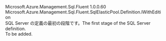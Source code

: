 <Type Name="IBlank" FullName="Microsoft.Azure.Management.Sql.Fluent.SqlElasticPool.Definition.IBlank">
  <TypeSignature Language="C#" Value="public interface IBlank : Microsoft.Azure.Management.Sql.Fluent.SqlElasticPool.Definition.IWithEdition" />
  <TypeSignature Language="ILAsm" Value=".class public interface auto ansi abstract IBlank implements class Microsoft.Azure.Management.Sql.Fluent.SqlElasticPool.Definition.IWithEdition" />
  <TypeSignature Language="DocId" Value="T:Microsoft.Azure.Management.Sql.Fluent.SqlElasticPool.Definition.IBlank" />
  <TypeSignature Language="VB.NET" Value="Public Interface IBlank&#xA;Implements IWithEdition" />
  <TypeSignature Language="F#" Value="type IBlank = interface&#xA;    interface IWithEdition" />
  <AssemblyInfo>
    <AssemblyName>Microsoft.Azure.Management.Sql.Fluent</AssemblyName>
    <AssemblyVersion>1.0.0.60</AssemblyVersion>
  </AssemblyInfo>
  <Interfaces>
    <Interface>
      <InterfaceName>Microsoft.Azure.Management.Sql.Fluent.SqlElasticPool.Definition.IWithEdition</InterfaceName>
    </Interface>
  </Interfaces>
  <Docs>
    <summary>
            <span data-ttu-id="8f0e6-101">SQL Server の定義の最初の段階です。</span><span class="sxs-lookup"><span data-stu-id="8f0e6-101">The first stage of the SQL Server definition.</span></span>
            </summary>
    <remarks>To be added.</remarks>
  </Docs>
  <Members />
</Type>